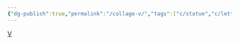 ```yaml
---
{"dg-publish":true,"permalink":"/collage-v/","tags":["c/statue","c/letters","c/woman","c/face","c/red","c/black","c/voiceless"],"created":"2024-01-02T20:04:12.688-05:00","updated":"2024-01-02T20:04:50.069-05:00"}
---
```



[V](https://www.instagram.com/p/CEkY8S0h7dT/)
